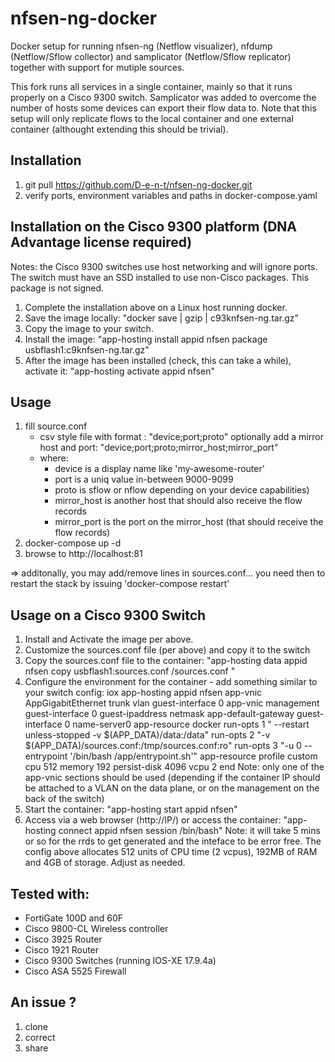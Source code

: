 # nfsen-ng-docker

Docker setup for running nfsen-ng (Netflow visualizer), nfdump (Netflow/Sflow collector) and samplicator (Netflow/Sflow replicator) together with support for mutiple sources.

This fork runs all services in a single container, mainly so that it runs properly on a Cisco 9300 switch.  Samplicator was added to overcome the number of hosts some devices can export their flow data to.  Note that this setup will only replicate flows to the local container and one external container (althought extending this should be trivial).

## Installation

1. git pull https://github.com/D-e-n-t/nfsen-ng-docker.git
2. verify ports, environment variables and paths in docker-compose.yaml

## Installation on the Cisco 9300 platform (DNA Advantage license required)
Notes: the Cisco 9300 switches use host networking and will ignore ports.
       The switch must have an SSD installed to use non-Cisco packages.  This package is not signed.

1. Complete the installation above on a Linux host running docker.
2. Save the image locally: "docker save | gzip | c93knfsen-ng.tar.gz"
3. Copy the image to your switch.
4. Install the image: "app-hosting install appid nfsen package usbflash1:c9knfsen-ng.tar.gz"
5. After the image has been installed (check, this can take a while), activate it: "app-hosting activate appid nfsen"

## Usage

1. fill source.conf
    - csv style file with format : "device;port;proto"
      optionally add a mirror host and port: "device;port;proto;mirror_host;mirror_port"
    - where:
        - device is a display name like 'my-awesome-router'
        - port is a uniq value in-between 9000-9099
        - proto is sflow or nflow depending on your device capabilities)
        - mirror_host is another host that should also receive the flow records
        - mirror_port is the port on the mirror_host (that should receive the flow records)
2. docker-compose up -d
3. browse to http://localhost:81

=> additonally, you may add/remove lines in sources.conf... you need then to restart the stack by issuing 'docker-compose restart'

## Usage on a Cisco 9300 Switch

1. Install and Activate the image per above.
2. Customize the sources.conf file (per above) and copy it to the switch
3. Copy the sources.conf file to the container: "app-hosting data appid nfsen copy usbflash1:sources.conf /sources.conf "
4. Configure the environment for the container - add something similar to your switch config:
    iox
    app-hosting appid nfsen
     app-vnic AppGigabitEthernet trunk
      vlan _<Container VLAN ID>_ guest-interface 0
     app-vnic management guest-interface 0
      guest-ipaddress _<IP Address>_ netmask _<Netmask>_
     app-default-gateway _<Default Gateway>_ guest-interface 0
     name-server0 _<DNS Server>_
     app-resource docker
      run-opts 1 " --restart unless-stopped -v $(APP_DATA)/data:/data"
      run-opts 2 "-v $(APP_DATA)/sources.conf:/tmp/sources.conf:ro"
      run-opts 3 "-u 0 --entrypoint '/bin/bash /app/entrypoint.sh'"
     app-resource profile custom
      cpu 512
      memory 192
      persist-disk 4096
      vcpu 2
    end
Note: only one of the app-vnic sections should be used (depending if the container IP should be attached to a VLAN on the data plane, or on the management on the back of the switch)
5. Start the container: "app-hosting start appid nfsen"
6. Access via a web browser (http://IP/) or access the container: "app-hosting connect appid nfsen session /bin/bash"
Note: it will take 5 mins or so for the rrds to get generated and the inteface to be error free.
      The config above allocates 512 units of CPU time (2 vcpus), 192MB of RAM and 4GB of storage.  Adjust as needed.

## Tested with:
- FortiGate 100D and 60F
- Cisco 9800-CL Wireless controller
- Cisco 3925 Router
- Cisco 1921 Router
- Cisco 9300 Switches (running IOS-XE 17.9.4a)
- Cisco ASA 5525 Firewall

## An issue ?

1. clone
2. correct
3. share
